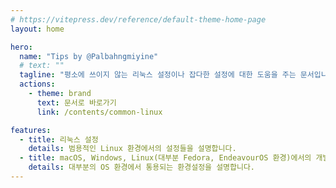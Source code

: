 ```yaml
---
# https://vitepress.dev/reference/default-theme-home-page
layout: home

hero:
  name: "Tips by @Palbahngmiyine"
  # text: ""
  tagline: "평소에 쓰이지 않는 리눅스 설정이나 잡다한 설정에 대한 도움을 주는 문서입니다."
  actions:
    - theme: brand
      text: 문서로 바로가기
      link: /contents/common-linux

features:
  - title: 리눅스 설정
    details: 범용적인 Linux 환경에서의 설정들을 설명합니다.
  - title: macOS, Windows, Linux(대부분 Fedora, EndeavourOS 환경)에서의 개발환경 설정
    details: 대부분의 OS 환경에서 통용되는 환경설정을 설명합니다.
---
```

